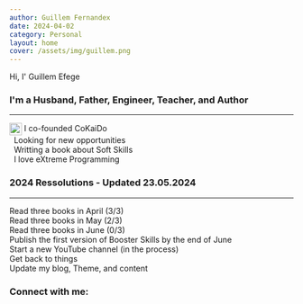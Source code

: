 ```yaml
---
author: Guillem Fernandex
date: 2024-04-02
category: Personal
layout: home
cover: /assets/img/guillem.png
---
```


Hi, I' Guillem Efege

### I'm a Husband, Father, Engineer, Teacher, and Author
---

<img align="center" alt="guillem.cat" width="22px" src="https://avatars0.githubusercontent.com/u/47561027?s=60&v=4"> I co-founded CoKaiDo<br>
<i class="fa-solid fa-magnifying-glass"></i>&nbsp;&nbsp;Looking for new opportunities<br>
<i class="fa-solid fa-book-open"></i>&nbsp;&nbsp;Writting a book about Soft Skills<br>
<i class="fa-solid fa-laptop-code"></i>&nbsp;&nbsp;I love eXtreme Programming<br>

### 2024 Ressolutions - Updated 23.05.2024
---

<i class="fa-regular fa-square-check"></i> Read three books in April (3/3)<br>
<i class="fa-regular fa-square"></i> Read three books in May (2/3)<br>
<i class="fa-regular fa-square"></i> Read three books in June (0/3)<br>
<i class="fa-regular fa-square"></i> Publish the first version of Booster Skills by the end of June<br>
<i class="fa-regular fa-square"></i> Start a new YouTube channel (in the process)<br>
<i class="fa-regular fa-square"></i> Get back to things<br>
<i class="fa-regular fa-square-check"></i> Update my blog, Theme, and content<br>

### Connect with me:

[<i class="fa-brands fa-safari fa-lg"></i>][guillem_cat] 
[<i class="fa-brands fa-youtube fa-lg"></i>][youtube] 
[<i class="fa-brands fa-twitter fa-lg"></i>][twitter] 
[<i class="fa-brands fa-linkedin fa-lg"></i>][linkedin]


[linkedin]: https://www.linkedin.com/in/gfernandezg/
[guillem_cat]: http://guillem.cat
[youtube]: https://www.youtube.com/channel/UCGSJjiAYjwY3UcE12VoGFRA
[twitter]: https://twitter.com/guillemfg?lang=en
[linkedin]: https://es.linkedin.com/in/gfernandezg
[swift]: https://swift.org
[xcode]: https://developer.apple.com/xcode/
[kotlin]: https://https://kotlinlang.org/
[git]: https://git-scm.com/book/en/v2/GitHub-Maintaining-a-Project
[ios]: https://developer.apple.com/
[swagger]: https://swagger.io/
[vim]: https://www.vim.org/
[Twitter_CoKaiDo]: https://twitter.com/cokaido_es

